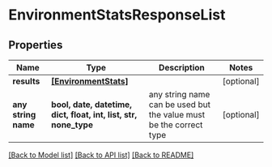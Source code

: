 # EnvironmentStatsResponseList


## Properties
Name | Type | Description | Notes
------------ | ------------- | ------------- | -------------
**results** | [**[EnvironmentStats]**](EnvironmentStats.md) |  | [optional] 
**any string name** | **bool, date, datetime, dict, float, int, list, str, none_type** | any string name can be used but the value must be the correct type | [optional]

[[Back to Model list]](../README.md#documentation-for-models) [[Back to API list]](../README.md#documentation-for-api-endpoints) [[Back to README]](../README.md)


